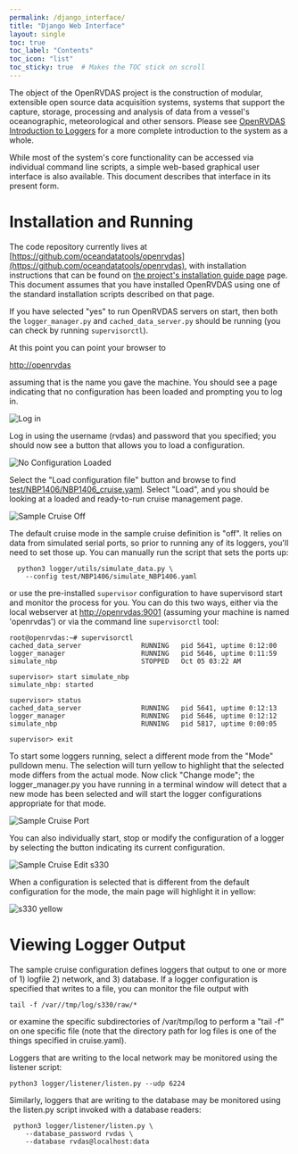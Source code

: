 ```yaml
---
permalink: /django_interface/
title: "Django Web Interface"
layout: single
toc: true
toc_label: "Contents"
toc_icon: "list"
toc_sticky: true  # Makes the TOC stick on scroll
---
```


The object of the OpenRVDAS project is the construction of modular, extensible open source data acquisition systems, systems that support the capture, storage, processing and analysis of  data from a vessel's oceanographic, meteorological and other sensors. Please see  [OpenRVDAS Introduction to Loggers](/intro_to_loggers/) for a more complete introduction to the system as a whole.

While most of the system's core functionality can be accessed via individual command line scripts, a simple web-based graphical user interface is also available. This document describes that interface in its present form.

# Installation and Running

The code repository currently lives at [https://github.com/oceandatatools/openrvdas](https://github.com/oceandatatools/openrvdas), with installation instructions that can be found on [the project's installation guide page](https://github.com/OceanDataTools/openrvdas/blob/master/INSTALL.md) page. This document assumes that you have installed OpenRVDAS using one of the standard installation scripts described on that page.

If you have selected "yes" to run OpenRVDAS servers on start, then both the  ``logger_manager.py`` and ``cached_data_server.py`` should be running (you can check by running ``supervisorctl``).

At this point you can point your browser to

   [http://openrvdas](http://openrvdas)

assuming that is the name you gave the machine. You should see a page
indicating that no configuration has been loaded and prompting you to
log in.

![Log in](../assets/images/log_in.png)

Log in using the username (rvdas) and password that you specified; you
should now see a button that allows you to load a configuration.

![No Configuration Loaded](../assets/images/no_configuration_loaded.png)

Select the "Load configuration file" button and browse to find
[test/NBP1406/NBP1406_cruise.yaml](https://github.com/OceanDataTools/openrvdas/blob/master/test/NBP1406/NBP1406_cruise.yaml). Select
"Load", and you should be looking at a loaded and ready-to-run cruise
management page.

![Sample Cruise Off](../assets/images/sample_cruise_off.png)

The default cruise mode in the sample cruise definition is "off". It
relies on data from simulated serial ports, so prior to running any of
its loggers, you'll need to set those up. You can manually run the
script that sets the ports up:

```
  python3 logger/utils/simulate_data.py \
    --config test/NBP1406/simulate_NBP1406.yaml
```

or use the pre-installed ``supervisor`` configuration to have
supervisord start and monitor the process for you. You can do this two
ways, either via the local webserver at
[http://openrvdas:9001](http://openrvdas:9001) (assuming your machine
is named 'openrvdas') or via the command line ``supervisorctl`` tool:

```
root@openrvdas:~# supervisorctl
cached_data_server               RUNNING   pid 5641, uptime 0:12:00
logger_manager                   RUNNING   pid 5646, uptime 0:11:59
simulate_nbp                     STOPPED   Oct 05 03:22 AM

supervisor> start simulate_nbp
simulate_nbp: started

supervisor> status
cached_data_server               RUNNING   pid 5641, uptime 0:12:13
logger_manager                   RUNNING   pid 5646, uptime 0:12:12
simulate_nbp                     RUNNING   pid 5817, uptime 0:00:05

supervisor> exit
```

To start some loggers running, select a different mode from the "Mode"
pulldown menu. The selection will turn yellow to highlight that the
selected mode differs from the actual mode. Now click "Change mode";
the logger\_manager.py you have running in a terminal window will
detect that a new mode has been selected and will start the logger
configurations appropriate for that mode.

![Sample Cruise Port](../assets/images/sample_cruise_port.png)

You can also individually start, stop or modify the configuration of a logger by selecting the button indicating its current configuration.

![Sample Cruise Edit s330](../assets/images/sample_cruise_edit_s330.png)

When a configuration is selected that is different from the default configuration for the mode, the main page will highlight it in yellow:

![s330 yellow](../assets/images/s330_yellow.png)


# Viewing Logger Output

The sample cruise configuration defines loggers that output to one or
more of 1) logfile 2) network, and 3) database.  If a logger
configuration is specified that writes to a file, you can monitor the
file output with

```
tail -f /var//tmp/log/s330/raw/*
```

or examine the specific subdirectories of /var/tmp/log to perform a
"tail -f" on one specific file (note that the directory path for log
files is one of the things specified in cruise.yaml).

Loggers that are writing to the local network may be monitored using the listener script:

```
python3 logger/listener/listen.py --udp 6224
```

Similarly, loggers that are writing to the database may be monitored using the listen.py script invoked with a database readers:

```
 python3 logger/listener/listen.py \
    --database_password rvdas \
    --database rvdas@localhost:data
```
